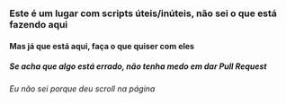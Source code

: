 ### Este é um lugar com scripts úteis/inúteis, não sei o que está fazendo aqui
#### Mas já que está aqui, faça o que quiser com eles
##### Se acha que algo está errado, não tenha medo em dar Pull Request















































###### Eu não sei porque deu scroll na página
